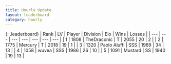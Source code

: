 ```yaml
---
title: Hourly Update
layout: leaderboard
category: hourly
---
```


{: .leaderboard}
| Rank | LV | Player | Division | Elo | Wins | Losses |
| --- | --- | --- | --- | --- | --- | --- |
| <span data-change="0">1</span> | 1808 | <span title="ID: 544310">TheDraconic</span> | T | <span data-change="13">2055</span> | <span data-change="2">20</span> | <span data-change="0">2</span> |
| <span data-change="0">2</span> | 1775 | <span title="ID: 692745">Mercury</span> | T | <span data-change="0">2018</span> | <span data-change="0">19</span> | <span data-change="0">1</span> |
| <span data-change="0">3</span> | 1320 | <span title="ID: 512212">Paolo Aluffi</span> | SSS | <span data-change="-19">1989</span> | <span data-change="0">34</span> | <span data-change="2">13</span> |
| <span data-change="0">4</span> | 1058 | <span title="ID: 740957">wuvea</span> | SSS | <span data-change="32">1986</span> | <span data-change="2">26</span> | <span data-change="0">10</span> |
| <span data-change="0">5</span> | 1091 | <span title="ID: 611082">Mustard</span> | SS | <span data-change="0">1940</span> | <span data-change="0">19</span> | <span data-change="0">13</span> |
